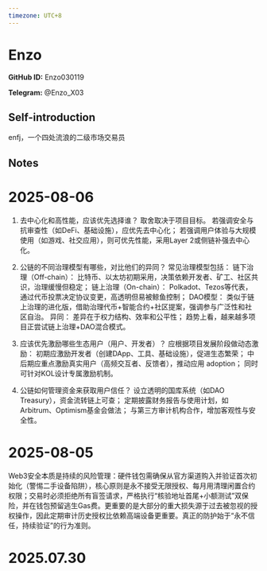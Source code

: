 ```yaml
---
timezone: UTC+8
---
```


# Enzo

**GitHub ID:** Enzo030119

**Telegram:** @Enzo_X03

## Self-introduction

enfj，一个四处流浪的二级市场交易员

## Notes

<!-- Content_START -->
# 2025-08-06

1. 去中心化和高性能，应该优先选择谁？ 
取舍取决于项目目标。
若强调安全与抗审查性（如DeFi、基础设施），应优先去中心化；
若强调用户体验与大规模使用（如游戏、社交应用），则可优先性能，采用Layer 2或侧链补强去中心化。

2. 公链的不同治理模型有哪些，对比他们的异同？
常见治理模型包括：
链下治理（Off-chain）： 比特币、以太坊初期采用，决策依赖开发者、矿工、社区共识，治理缓慢但稳定；
链上治理（On-chain）： Polkadot、Tezos等代表，通过代币投票决定协议变更，高透明但易被鲸鱼控制；
DAO模型： 类似于链上治理的进化版，借助治理代币+智能合约+社区提案，强调参与广泛性和社区自治。
异同：
差异在于权力结构、效率和公平性；
趋势上看，越来越多项目正尝试链上治理+DAO混合模式。

3. 应该优先激励哪些生态用户（用户、开发者）？
应根据项目发展阶段做动态激励：
初期应激励开发者（创建DApp、工具、基础设施），促进生态繁荣；
中后期应重点激励真实用户（高频交互者、反馈者），推动应用 adoption；
同时可针对KOL设计专属激励机制。

4. 公链如何管理资金来获取用户信任？
设立透明的国库系统（如DAO Treasury），资金流转链上可查；
定期披露财务报告与使用计划，如Arbitrum、Optimism基金会做法；
与第三方审计机构合作，增加客观性与安全性。

# 2025-08-05

Web3安全本质是持续的风险管理：硬件钱包需确保从官方渠道购入并验证首次初始化（警惕二手设备陷阱），核心原则是永不接受无限授权、每月用清理闲置合约权限；交易时必须拒绝所有盲签请求，严格执行“核验地址首尾+小额测试”双保险，并在钱包预留逃生Gas费。更重要的是大部分的重大损失源于过去被忽视的授权操作，因此定期审计历史授权比依赖高端设备更重要。真正的防护始于“永不信任，持续验证”的行为准则。


# 2025.07.30


<!-- Content_END -->
